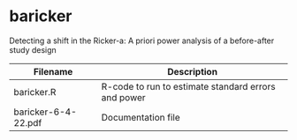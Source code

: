 # baricker
Detecting a shift in the Ricker-a: A priori power analysis of a before-after study design

Filename | Description
---------| -----------
baricker.R | R-code to run to estimate standard errors and power
baricker-6-4-22.pdf | Documentation file
